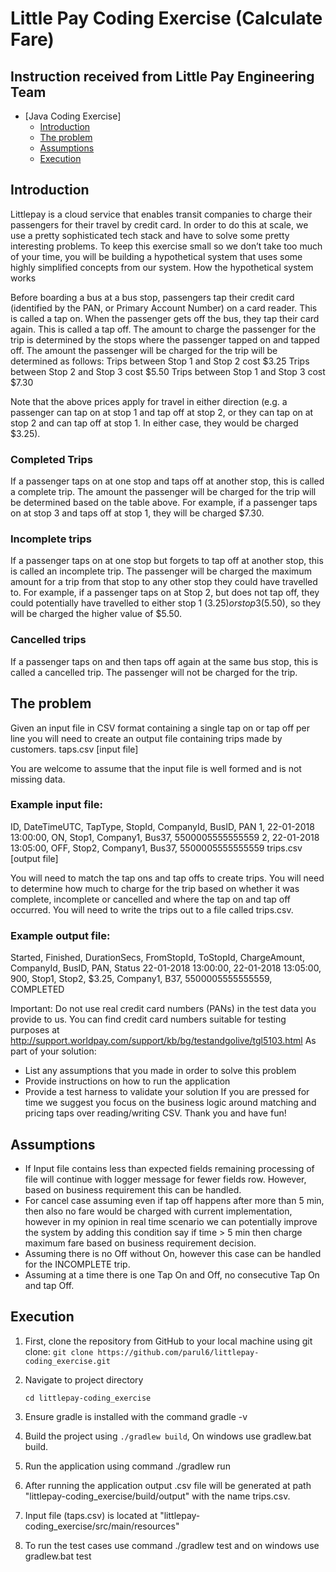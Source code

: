 # Little Pay Coding Exercise (Calculate Fare)

## Instruction received from Little Pay Engineering Team

* [Java Coding Exercise]
  * [Introduction](#introduction-)
  * [The problem](#the-problem)
  * [Assumptions](#assumptions)
  * [Execution](#execution)

<!-- TOC -->

## Introduction 
Littlepay is a cloud service that enables transit companies to charge their passengers for their travel by credit card. In order to do this at scale, we use a pretty sophisticated tech stack and have to solve some pretty interesting problems. To keep this exercise small so we don’t take too much of your time, you will be building a hypothetical system that uses some highly simplified concepts from our system.
How the hypothetical system works

Before boarding a bus at a bus stop, passengers tap their credit card (identified by the PAN, or Primary Account Number) on a card reader. This is called a tap on. When the passenger gets off the bus, they tap their card again. This is called a tap off. The amount to charge the passenger for the trip is determined by the stops where the passenger tapped on and tapped off. The amount the passenger will be charged for the trip will be determined as follows:
Trips between Stop 1 and Stop 2 cost $3.25 Trips between Stop 2 and Stop 3 cost $5.50 Trips between Stop 1 and Stop 3 cost $7.30

Note that the above prices apply for travel in either direction (e.g. a passenger can tap on at stop 1 and tap off at stop 2, or they can tap on at stop 2 and can tap off at stop 1. In either case, they would be charged $3.25).

### Completed Trips
If a passenger taps on at one stop and taps off at another stop, this is called a complete trip. The amount the passenger will be charged for the trip will be determined based on the table above. For example, if a passenger taps on at stop 3 and taps off at stop 1, they will be charged $7.30.

### Incomplete trips
If a passenger taps on at one stop but forgets to tap off at another stop, this is called an incomplete trip. The passenger will be charged the maximum amount for a trip from that stop to any other stop they could have travelled to. For example, if a passenger taps on at Stop 2, but does not tap off, they could potentially have travelled to either stop 1 ($3.25) or stop 3 ($5.50), so they will be charged the higher value of $5.50.

### Cancelled trips
If a passenger taps on and then taps off again at the same bus stop, this is called a cancelled trip. The passenger will not be charged for the trip.

## The problem
Given an input file in CSV format containing a single tap on or tap off per line you will need to create an output file containing trips made by customers.
taps.csv [input file]

You are welcome to assume that the input file is well formed and is not missing data. 
### Example input file:
ID, DateTimeUTC, TapType, StopId, CompanyId, BusID, PAN
1, 22-01-2018 13:00:00, ON, Stop1, Company1, Bus37, 5500005555555559 2, 22-01-2018 13:05:00, OFF, Stop2, Company1, Bus37, 5500005555555559
trips.csv [output file]

You will need to match the tap ons and tap offs to create trips. You will need to determine how much to charge for the trip based on whether it was complete, incomplete or cancelled and where the tap on and tap off occurred. You will need to write the trips out to a file called trips.csv.

### Example output file:

Started, Finished, DurationSecs, FromStopId, ToStopId, ChargeAmount, CompanyId, BusID, PAN, Status
22-01-2018 13:00:00, 22-01-2018 13:05:00, 900, Stop1, Stop2, $3.25, Company1, B37, 5500005555555559, COMPLETED

Important: Do not use real credit card numbers (PANs) in the test data you provide to us.
You can find credit card numbers suitable for testing purposes at http://support.worldpay.com/support/kb/bg/testandgolive/tgl5103.html
As part of your solution:
- List any assumptions that you made in order to solve this problem
- Provide instructions on how to run the application
- Provide a test harness to validate your solution
  If you are pressed for time we suggest you focus on the business logic around matching and pricing taps over reading/writing CSV.
  Thank you and have fun!

## Assumptions
- If Input file contains less than expected fields remaining processing of file will continue with logger message 
  for fewer fields row. However, based on business requirement this can be handled.
- For cancel case assuming even if tap off happens after more than 5 min, then also no fare would be charged with
  current implementation, however in my opinion in real time scenario we can potentially improve the system by 
  adding this condition say if time > 5 min then charge maximum fare based on business requirement decision.  
- Assuming there is no Off without On, however this case can be handled for the INCOMPLETE trip. 
- Assuming at a time there is one Tap On and Off, no consecutive Tap On and tap Off. 

## Execution
1. First, clone the repository from GitHub to your local machine using git clone:
  ```git clone https://github.com/parul6/littlepay-coding_exercise.git```
2. Navigate to project directory

   ```cd littlepay-coding_exercise```
3. Ensure gradle is installed with the command gradle -v
4. Build the project using ```./gradlew build```, On windows use gradlew.bat build.
5. Run the application using command ./gradlew run
6. After running the application output .csv file will be generated at path "littlepay-coding_exercise/build/output" 
   with the name trips.csv.
7. Input file (taps.csv) is located at "littlepay-coding_exercise/src/main/resources"
8. To run the test cases use command ./gradlew test and on windows use gradlew.bat test

